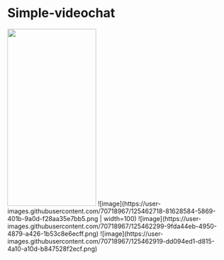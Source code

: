 # Simple-videochat
<img src="https://user-images.githubusercontent.com/70718967/125462718-81628584-5869-401b-9a0d-f28aa35e7bb5.png" width="200" height="400" />
![image](https://user-images.githubusercontent.com/70718967/125462718-81628584-5869-401b-9a0d-f28aa35e7bb5.png | width=100)
![image](https://user-images.githubusercontent.com/70718967/125462299-9fda44eb-4950-4879-a426-1b53c8e6ecff.png)
![image](https://user-images.githubusercontent.com/70718967/125462919-dd094ed1-d815-4a10-a10d-b847528f2ecf.png)
